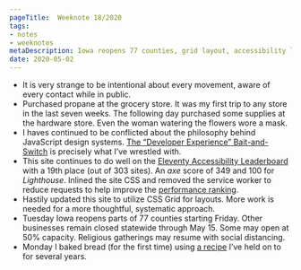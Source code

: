 ```yaml
---
pageTitle:  Weeknote 18/2020
tags: 
- notes
- weeknotes
metaDescription: Iowa reopens 77 counties, grid layout, accessibility leaderboard, and first trips outside the house. The 18th week of 2020.
date: 2020-05-02
---
```

* It is very strange to be intentional about every movement, aware of every contact while in public. 
* Purchased propane at the grocery store. It was my first trip to any store in the last seven weeks. The following day purchased some supplies at the hardware store. Even the woman watering the flowers wore a mask. 
*  I haves continued to be conflicted about the philosophy behind JavaScript design systems. [The “Developer Experience” Bait-and-Switch](https://infrequently.org/2018/09/the-developer-experience-bait-and-switch/) is precisely what I’ve wrestled with. 
* This site continues to do well on the [Eleventy Accessibility Leaderboard](https://www.11ty.dev/leaderboard/a11y/) with a 19th place (out of 303 sites). An _axe_ score of 349 and 100 for _Lighthouse_. Inlined the site CSS and removed the service worker to reduce requests to help improve the [performance ranking](https://www.11ty.dev/leaderboard/perf/). 
* Hastily updated this site to utilize CSS Grid for layouts. More work is needed for a more thoughtful, systematic approach. 
* Tuesday Iowa reopens parts of 77 counties starting Friday. Other businesses remain closed statewide through May 15. Some may open at 50% capacity. Religious gatherings may resume with social distancing. 
* Monday I baked bread (for the first time) using [a recipe](https://www.motherearthnews.com/real-food/five-minutes-a-day-for-fresh-baked-bread-zmaz08djzgoe) I’ve held on to for several years. 